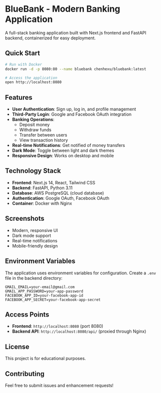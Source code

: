 # BlueBank - Modern Banking Application

A full-stack banking application built with Next.js frontend and FastAPI backend, containerized for easy deployment.

## Quick Start

```bash
# Run with Docker
docker run -d -p 8080:80 --name bluebank chenhexu/bluebank:latest

# Access the application
open http://localhost:8080
```

## Features

- **User Authentication**: Sign up, log in, and profile management
- **Third-Party Login**: Google and Facebook OAuth integration
- **Banking Operations**: 
  - Deposit money
  - Withdraw funds
  - Transfer between users
  - View transaction history
- **Real-time Notifications**: Get notified of money transfers
- **Dark Mode**: Toggle between light and dark themes
- **Responsive Design**: Works on desktop and mobile

## Technology Stack

- **Frontend**: Next.js 14, React, Tailwind CSS
- **Backend**: FastAPI, Python 3.11
- **Database**: AWS PostgreSQL (cloud database)
- **Authentication**: Google OAuth, Facebook OAuth
- **Container**: Docker with Nginx

## Screenshots

- Modern, responsive UI
- Dark mode support
- Real-time notifications
- Mobile-friendly design

## Environment Variables

The application uses environment variables for configuration. Create a `.env` file in the backend directory:

```env
GMAIL_EMAIL=your-email@gmail.com
GMAIL_APP_PASSWORD=your-app-password
FACEBOOK_APP_ID=your-facebook-app-id
FACEBOOK_APP_SECRET=your-facebook-app-secret
```

## Access Points

- **Frontend**: `http://localhost:8080` (port 8080)
- **Backend API**: `http://localhost:8080/api/` (proxied through Nginx)

## License

This project is for educational purposes.

## Contributing

Feel free to submit issues and enhancement requests! 